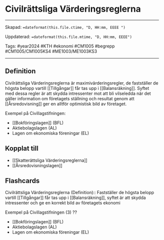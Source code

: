 # Civilrättsliga Värderingsreglerna

---

Skapad: `=dateformat(this.file.ctime, "D, HH:mm, EEEE ")`

Uppdaterad: `=dateformat(this.file.mtime, "D, HH:mm, EEEE")`

Tags: #year2024 #KTH #ekonomi #CM1005 #begrepp #CM1005/CM1005KS4 #ME1003/ME1003KS3

---

## Definition

Civilrättsliga Värderingsreglerna är maximivärderingsregler, de fastställer de högsta belopp vartill [[Tillgångar]] får tas upp i [[Balansräkning]]. Syftet med dessa regler är att skydda intressenter mot att bli vilseledda när det gäller information om företagets ställning och resultat genom att [[Årsredovisning]] ger en alltför optimistisk bild av företaget.

Exempel på Civillagstifningen:

- [[Bokföringslagen]] (BFL)
- Aktiebolagslagen (AL)
- Lagen om ekonomiska föreningar (EL)

## Kopplat till

- [[Skatterättsliga Värderingsreglerna]]
- [[Årsredovisningslagen]]

## Flashcards

Civilrättsliga Värderingsreglerna (Definition):: Fastställer de högsta belopp vartill [[Tillgångar]] får tas upp i [[Balansräkning]], syftet är att skydda intressenter och ge en korrekt bild av företagets ekonomi
<!--SR:!2024-03-20,15,292!2024-03-19,14,290-->

Exempel på Civillagstifningen (3)
??
- [[Bokföringslagen]] (BFL)
- Aktiebolagslagen (AL)
- Lagen om ekonomiska föreningar (EL)
<!--SR:!2024-03-16,10,275!2024-03-17,10,275-->
